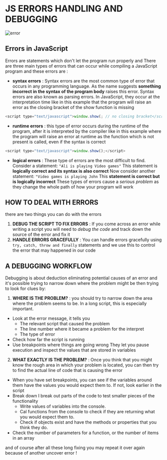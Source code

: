 # JS ERRORS HANDLING AND DEBUGGING

![error](https://freetutsdownload.com/wp-content/uploads/2021/04/Debugging-and-Fixing-Common-JavaScript-Errors.jpg)

## Errors in JavaScript

Errors are statements which don't let the program run properly and There are three main types of errors that can occur while compiling a JavaScript program and these errors are :

- **syntax errors** : Syntax errors are the most common type of error that occurs in any programming language. As the name suggests **something incorrect in the syntax of the program body** raises this error. Syntax errors are also known as parsing errors. In JavaScript, they occur at the interpretation time like in this example that the program will raise an error as the closing bracket of the show function is missing

```js
<script type="text/javascript">window.show(; // no closing bracket</script>
```

- **runtime errors** : this type of error occurs during the runtime of the program, after it is interpreted by the compiler like in this example where the program will raise an error at runtime as the function which is not present is called, even if the syntax is correct

```js
<script type="text/javascript">window.show();</script>
```

- **logical errors** : These type of errors are the most difficult to find. Consider a statement: `"Ali is playing Video games"` This statement is **logically correct and its syntax is also correct** Now consider another statement: `"Video games is playing John` This **statement is correct but is logically incorrect** These types of errors cause a _serious problem_ as they change the whole path of how your program will work

## HOW TO DEAL WITH ERRORS

there are two things you can do with the errors

1.  **DEBUG THE SCRIPT TO FIX ERRORS** : If you come across an error while writing a script you will need to _debug the code_ and track down the source of the error and fix it
2.  **HANDLE ERRORS GRACEFULLY** : You can handle errors gracefully using `try, catch, throw and finally` statements and we use this to control the error that may happened in our code

## A DEBUGGING WORKFLOW

Debugging is about deduction eliminating potential causes of an error and it's possible trying to narrow down where the problem might be then trying to look for clues by:

1. **WHERE IS THE PROBLEM?** : you should try to narrow down the area where the problem seems to be. In a long script, this is especially important.

- Look at the error message, it tells you
  - The relevant script that caused the problem
  - The line number where it became a problem for the interpret
  - The type of error
- Check how far the script is running
- Use breakpoints where things are going wrong They let you pause execution and inspect the values that are stored in variables

2. **WHAT EXACTLY IS THE PROBLEM?** : Once you think that you might know the rough area in which your problem is located, you can then try to find the actual line of code that is causing the error

- When you have set breakpoints, you can see if the variables around them have the values you would expect them to. If not, look earlier in the script
- Break down I break out parts of the code to test smaller pieces of the functionality
  - Write values of variables into the console.
  - Cal functions from the console to check if they are returning what you would expect them to.
  - Check if objects exist and have the methods or properties that you think they do.
- Check the number of parameters for a function, or the number of items in an array

and of course after all these long fixing you may repeat it over again because of another uncover error !
